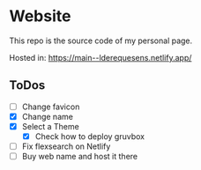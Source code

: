
# Website
This repo is the source code of my personal page.

Hosted in: https://main--lderequesens.netlify.app/

## ToDos
- [ ] Change favicon
- [x] Change name
- [x] Select a Theme
    - [x] Check how to deploy gruvbox
- [ ] Fix flexsearch on Netlify
- [ ] Buy web name and host it there
